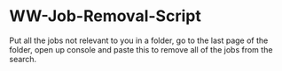 # WW-Job-Removal-Script
Put all the jobs not relevant to you in a folder, go to the last page of the folder, open up console and paste this to remove all of the jobs from the search.
